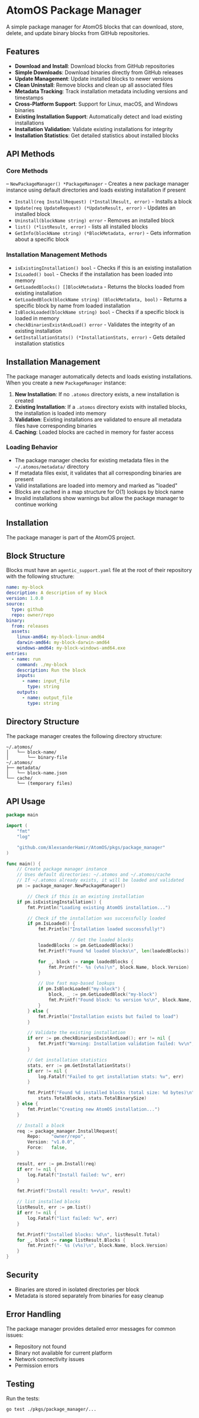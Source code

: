 # AtomOS Package Manager

A simple package manager for AtomOS blocks that can download, store, delete, and update binary blocks from GitHub repositories.

## Features

- **Download and Install**: Download blocks from GitHub repositories
- **Simple Downloads**: Download binaries directly from GitHub releases
- **Update Management**: Update installed blocks to newer versions
- **Clean Uninstall**: Remove blocks and clean up all associated files
- **Metadata Tracking**: Track installation metadata including versions and timestamps
- **Cross-Platform Support**: Support for Linux, macOS, and Windows binaries
- **Existing Installation Support**: Automatically detect and load existing installations
- **Installation Validation**: Validate existing installations for integrity
- **Installation Statistics**: Get detailed statistics about installed blocks

## API Methods

### Core Methods

– `NewPackageManager() *PackageManager` - Creates a new package manager instance using default directories and loads existing installation if present

- `Install(req InstallRequest) (*InstallResult, error)` - Installs a block
- `Update(req UpdateRequest) (*UpdateResult, error)` - Updates an installed block
- `Uninstall(blockName string) error` - Removes an installed block
- `list() (*listResult, error)` - lists all installed blocks
- `GetInfo(blockName string) (*BlockMetadata, error)` - Gets information about a specific block

### Installation Management Methods

- `isExistingInstallation() bool` - Checks if this is an existing installation
- `IsLoaded() bool` - Checks if the installation has been loaded into memory
- `GetLoadedBlocks() []BlockMetadata` - Returns the blocks loaded from existing installation
- `GetLoadedBlock(blockName string) (BlockMetadata, bool)` - Returns a specific block by name from loaded installation
- `IsBlockLoaded(blockName string) bool` - Checks if a specific block is loaded in memory
- `checkBinariesExistAndLoad() error` - Validates the integrity of an existing installation
- `GetInstallationStats() (*InstallationStats, error)` - Gets detailed installation statistics

## Installation Management

The package manager automatically detects and loads existing installations. When you create a new `PackageManager` instance:

1. **New Installation**: If no `.atomos` directory exists, a new installation is created
2. **Existing Installation**: If a `.atomos` directory exists with installed blocks, the installation is loaded into memory
3. **Validation**: Existing installations are validated to ensure all metadata files have corresponding binaries
4. **Caching**: Loaded blocks are cached in memory for faster access

### Loading Behavior

- The package manager checks for existing metadata files in the `~/.atomos/metadata/` directory
- If metadata files exist, it validates that all corresponding binaries are present
- Valid installations are loaded into memory and marked as "loaded"
- Blocks are cached in a map structure for O(1) lookups by block name
- Invalid installations show warnings but allow the package manager to continue working

## Installation

The package manager is part of the AtomOS project.

## Block Structure

Blocks must have an `agentic_support.yaml` file at the root of their repository with the following structure:

```yaml
name: my-block
description: A description of my block
version: 1.0.0
source:
  type: github
  repo: owner/repo
binary:
  from: releases
  assets:
    linux-amd64: my-block-linux-amd64
    darwin-amd64: my-block-darwin-amd64
    windows-amd64: my-block-windows-amd64.exe
entries:
  - name: run
    command: ./my-block
    description: Run the block
    inputs:
      - name: input_file
        type: string
    outputs:
      - name: output_file
        type: string
```

## Directory Structure

The package manager creates the following directory structure:

```
~/.atomos/
│   └── block-name/
│       └── binary-file
~/.atomos/
├── metadata/
│   └── block-name.json
└── cache/
    └── (temporary files)
```

## API Usage

```go
package main

import (
    "fmt"
    "log"

    "github.com/AlexsanderHamir/AtomOS/pkgs/package_manager"
)

func main() {
    // Create package manager instance
    // Uses default directories: ~/.atomos and ~/.atomos/cache
    // If ~/.atomos already exists, it will be loaded and validated
    pm := package_manager.NewPackageManager()

        // Check if this is an existing installation
    if pm.isExistingInstallation() {
        fmt.Println("Loading existing AtomOS installation...")

        // Check if the installation was successfully loaded
        if pm.IsLoaded() {
            fmt.Println("Installation loaded successfully!")

                        // Get the loaded blocks
            loadedBlocks := pm.GetLoadedBlocks()
            fmt.Printf("Found %d loaded blocks\n", len(loadedBlocks))

            for _, block := range loadedBlocks {
                fmt.Printf("- %s (v%s)\n", block.Name, block.Version)
            }

            // Use fast map-based lookups
            if pm.IsBlockLoaded("my-block") {
                block, _ := pm.GetLoadedBlock("my-block")
                fmt.Printf("Found block: %s version %s\n", block.Name, block.Version)
            }
        } else {
            fmt.Println("Installation exists but failed to load")
        }

        // Validate the existing installation
        if err := pm.checkBinariesExistAndLoad(); err != nil {
            fmt.Printf("Warning: Installation validation failed: %v\n", err)
        }

        // Get installation statistics
        stats, err := pm.GetInstallationStats()
        if err != nil {
            log.Fatalf("Failed to get installation stats: %v", err)
        }

        fmt.Printf("Found %d installed blocks (total size: %d bytes)\n",
            stats.TotalBlocks, stats.TotalBinarySize)
    } else {
        fmt.Println("Creating new AtomOS installation...")
    }

    // Install a block
    req := package_manager.InstallRequest{
        Repo:    "owner/repo",
        Version: "v1.0.0",
        Force:   false,
    }

    result, err := pm.Install(req)
    if err != nil {
        log.Fatalf("Install failed: %v", err)
    }

    fmt.Printf("Install result: %+v\n", result)

    // list installed blocks
    listResult, err := pm.list()
    if err != nil {
        log.Fatalf("list failed: %v", err)
    }

    fmt.Printf("Installed blocks: %d\n", listResult.Total)
    for _, block := range listResult.Blocks {
        fmt.Printf("- %s (v%s)\n", block.Name, block.Version)
    }
}
```

## Security

- Binaries are stored in isolated directories per block
- Metadata is stored separately from binaries for easy cleanup

## Error Handling

The package manager provides detailed error messages for common issues:

- Repository not found
- Binary not available for current platform
- Network connectivity issues
- Permission errors

## Testing

Run the tests:

```bash
go test ./pkgs/package_manager/...
```
